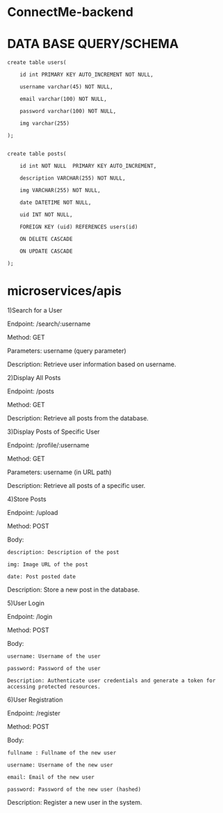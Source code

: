 # ConnectMe-backend

# DATA BASE QUERY/SCHEMA


	create table users(

		id int PRIMARY KEY AUTO_INCREMENT NOT NULL,

 		username varchar(45) NOT NULL,
	
 		email varchar(100) NOT NULL,
	
 		password varchar(100) NOT NULL,
	
 		img varchar(255) 
	
 	);


	create table posts(
	
 		id int NOT NULL  PRIMARY KEY AUTO_INCREMENT,
		
	 	description VARCHAR(255) NOT NULL,
		
	 	img VARCHAR(255) NOT NULL,
		
	 	date DATETIME NOT NULL,
		
	 	uid INT NOT NULL,
		
	 	FOREIGN KEY (uid) REFERENCES users(id)
		
	 	ON DELETE CASCADE
	
 		ON UPDATE CASCADE
	
 	);

# microservices/apis

1)Search for a User

Endpoint: /search/:username

Method: GET

Parameters: username (query parameter)

Description: Retrieve user information based on username.

2)Display All Posts

Endpoint: /posts

Method: GET

Description: Retrieve all posts from the database.

3)Display Posts of Specific User

Endpoint: /profile/:username

Method: GET

Parameters: username (in URL path)

Description: Retrieve all posts of a specific user.

4)Store Posts

Endpoint: /upload

Method: POST

Body:

	description: Description of the post

 	img: Image URL of the post
	
 	date: Post posted date
 
Description: Store a new post in the database.

5)User Login

Endpoint: /login

Method: POST

Body:

	username: Username of the user
	
 	password: Password of the user
	
 	Description: Authenticate user credentials and generate a token for accessing protected resources.

6)User Registration

Endpoint: /register

Method: POST

Body:

	fullname : Fullname of the new user

 	username: Username of the new user
	
 	email: Email of the new user
	
 	password: Password of the new user (hashed)

Description: Register a new user in the system.

